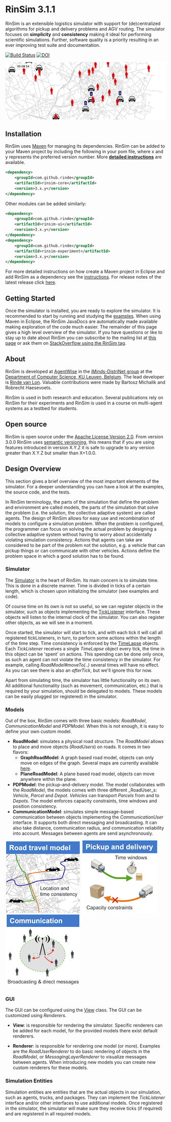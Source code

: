 
# RinSim 3.1.1

RinSim is an extensible logistics simulator with support for (de)centralized algorithms for pickup and delivery problems and AGV routing. The simulator focuses on __simplicity__ and __consistency__ making it ideal for performing scientific simulations. Further, software quality is a priority resulting in an ever improving test suite and documentation.

[![Build Status](https://travis-ci.org/rinde/RinSim.svg?branch=master)](https://travis-ci.org/rinde/RinSim) [![DOI](https://zenodo.org/badge/doi/10.5281/zenodo.15834.svg)](http://dx.doi.org/10.5281/zenodo.15834)


<!-- ![PDPModel](docs/topbar.png) -->
![Taxi Demo](docs/taxi-demo.gif)

## Installation

RinSim uses [Maven](http://maven.apache.org/) for managing its dependencies. RinSim can be added to your Maven project by including the following in your pom file, where x and y represents the preferred version number. More __[detailed instructions](docs/howtorun.md)__ are available.
```xml
<dependency>
	<groupId>com.github.rinde</groupId>
	<artifactId>rinsim-core</artifactId>
	<version>3.x.y</version>
</dependency>
```	
Other modules can be added similarly:
```xml
<dependency>
	<groupId>com.github.rinde</groupId>
	<artifactId>rinsim-ui</artifactId>
	<version>3.x.y</version>
</dependency>
<dependency>
	<groupId>com.github.rinde</groupId>
	<artifactId>rinsim-experiment</artifactId>
	<version>3.x.y</version>
</dependency>
```		
For more detailed instructions on how create a Maven project in Eclipse and add RinSim as a dependency see the [instructions](docs/howtorun.md). For release notes of the latest release click [here](releasenotes.md).
 
## Getting Started 
Once the simulator is installed, you are ready to explore the simulator. It is recommended to start by running and studying the [examples](example/README.md). When using Maven in Eclipse, the RinSim JavaDocs are automatically made available making exploration of the code much easier. The remainder of this page gives a high level overview of the simulator. If you have questions or like to stay up to date about RinSim you can subscribe to the mailing list at [this page](https://groups.google.com/forum/?fromgroups=#!forum/rinsim) or ask them on [StackOverflow using the RinSim tag](https://stackoverflow.com/questions/tagged/rinsim).

## About
RinSim is developed at [AgentWise](http://distrinet.cs.kuleuven.be/research/taskforces/agentwise) in the [iMinds-DistriNet group](http://distrinet.cs.kuleuven.be/) at the [Department of Computer Science, KU Leuven, Belgium](http://www.cs.kuleuven.be/). The lead developer is [Rinde van Lon](http://distrinet.cs.kuleuven.be/people/rinde). Valuable contributions were made by Bartosz Michalik and Robrecht Haesevoets.

RinSim is used in both research and education. Several publications rely on RinSim for their experiments and RinSim is used in a course on multi-agent systems as a testbed for students.

## Open source
RinSim is open source under the [Apache License Version 2.0](LICENSE).
From version 3.0.0 RinSim uses [semantic versioning](http://semver.org/), this means that if you are using features introduced in version X.Y.Z it is safe to upgrade to any version greater than X.Y.Z but smaller than X+1.0.0.


## Design Overview

This section gives a brief overview of the most important elements of the simulator. For a deeper understanding you can have a look at the examples, the source code, and the tests.

In RinSim terminology, the parts of the simulation that define the problem and environment are called models, the parts of the simulation that solve the problem (i.e. the solution, the collective adaptive system) are called agents. The design of RinSim allows for easy use and recombination of models to configure a simulation problem. When the problem is configured, the programmer can focus on solving the actual problem by designing a collective adaptive system without having to worry about accidentally violating simulation consistency. Actions that agents can take are considered to be part of the problem not the solution, e.g. a vehicle that can pickup things or can communicate with other vehicles. Actions define the problem space in which a good solution has to be found.

### Simulator

The [Simulator](core/src/main/java/com/github/rinde/rinsim/core/Simulator.java) is the heart of RinSim. Its main concern is to simulate time. This is done in a discrete manner. Time is divided in ticks of a certain length, which is chosen upon initializing the simulator (see examples and code).

Of course time on its own is not so useful, so we can register objects in the simulator, such as objects implementing the  [TickListener](core/src/main/java/com/github/rinde/rinsim/core/TickListener.java) interface. These objects will listen to the internal clock of the simulator. You can also register other objects, as we will see in a moment.

Once started, the simulator will start to tick, and with each tick it will call all registered tickListeners, in turn, to perform some actions within the length of the time step. Time consistency is enforced by the [TimeLapse](core/src/main/java/com/github/rinde/rinsim/core/TimeLapse.java) objects. Each _TickListener_ receives a single _TimeLapse_ object every tick, the time in this object can be 'spent' on actions. This spending can be done only once, as such an agent can not violate the time consistency in the simulator. For example, calling _RoadModel#moveTo(..)_ several times will have no effect. As you can see there is also an _afterTick_, but we'll ignore this for now.

Apart from simulating time, the simulator has little functionality on its own. All additional functionality (such as movement, communication, etc.) that is required by your simulation, should be delegated to models. These models can be easily plugged (or registered) in the simulator.

### Models

Out of the box, RinSim comes with three basic models: _RoadModel_, _CommunicationModel_ and _PDPModel_. When this is not enough, it is easy to define your own custom model.

* __RoadModel__: simulates a physical road structure. The _RoadModel_ allows to place and move objects (_RoadUsers_) on roads. It comes in two flavors:
	* __GraphRoadModel__: A graph based road model, objects can only move on edges of the graph. Several maps are currently available [here](http://people.cs.kuleuven.be/~rinde.vanlon/rinsim/maps/).
	* __PlaneRoadModel__: A plane based road model, objects can move anywhere within the plane.
* __PDPModel__: the pickup-and-delivery model. The model collaborates with the _RoadModel_, the models comes with three different _RoadUser_s: _Vehicle_, _Parcel_ and _Depot_. _Vehicles_ can transport _Parcels_ from and to _Depots_. The model enforces capacity constraints, time windows and position consistency.
* __CommunicationModel__: simulates simple message-based communication between objects implementing the _CommunicationUser_ interface.
It supports both direct messaging and broadcasting.
It can also take distance, communication radius, and communication reliability into account.
Messages between agents are send asynchronously.

![RoadModel](docs/RoadModel.png) ![PDPModel](docs/PDPModel.png) ![CommunicationModel](docs/CommunicationModel.png)

### GUI

The GUI can be configured using the [View](ui/src/main/java/com/github/rinde/rinsim/ui/View.java) class. The GUI can be customized using _Renderers_.

* __View__: is responsible for rendering the simulator. Specific renderers can be added for each model, for the provided models there exist default renderers.

* __Renderer__: is responsible for rendering one model (or more).
Examples are the _RoadUserRenderer_ to do basic rendering of objects in the _RoadModel_, or _MessagingLayerRenderer_ to visualize messages between agents.
When introducing new models you can create new custom renderers for these models.

### Simulation Entities

Simulation entities are entities that are the actual objects in our simulation, such as agents, trucks, and packages.
They can implement the _TickListener_ interface and/or other interfaces to use additional models.
Once registered in the simulator, the simulator will make sure they receive ticks (if required) and are registered in all required models.

<!--
## Git and Maven
This section assumes that you are using [Eclipse](http://www.eclipse.org) with [m2e](http://eclipse.org/m2e/) and optionally [eGit](http://www.eclipse.org/egit/). Installation instructions for each can be found on their respective websites.

### Using eGit

* Go to _File -> Import..._
* Select _Git -> Projects from Git_ and click _next_.
* Select _URI_ and click _next_.
* Enter
````
git@github.com:rinde/RinSim.git
````
in the URI field, select _https_ as protocol, and click _next_.
* Select the __v2__ branch and click _next_.
* Choose a local directory for your project and click _next_.
* Wait for eGit to download the project.
* Make sure _Import existing projects_ is selected and click _next_.
* Click _finish_.

You will now have one project in eclipse. See _Importing the Maven projects in eclipse_ on how to actually use it.

To update the simulator later on, right-click on the top-level project, go to _Team_ and select and select _Pull_.


### Using Git (commandline)

* Open a terminal.
* Navigate to the directory where you want to store the RinSim project.
* Execute the following git command

	````
	git clone git://github.com/rinde/RinSim.git
	````
	
	This will download all the source files of the RinSim project to your local directory.

To update the simulator later on, you can use the _pull_ command:

````
git pull origin v2
````

### Importing the Maven projects in eclipse

RinSim relies on Maven to load all required dependencies.
To make use of Maven in eclipse you have to execute the following steps:

* In eclipse go to _File -> Import... -> Maven -> Existing Maven Projects_.
* Browse to your local RinSim directory.
* You will now see a list of _.pom_ files.
* Select all the _.pom_ files except the one named _packaging_
* Click _Finish_.

After finishing the import, you should see the following four projects in your workspace:

* _core_: the heart of the simulator and the models.
* _ui_: everything related to visualizing stuff for the simulator. 
* _example_: some simple examples of how to use the simulator.
* _problem_: some specific problem implementations.



#### Using eGit

1. Go to _File -> Import..._
* Select _Git -> Projects from Git_.
* Select _URI_.
* Enter
````
git@github.com:rinde/RinSim.git
````
in the URI field (do not alter any other input fields) and click _next_.
* __Only__ select the __v2__ branch and click _next_.
* Choose a local directory for your project and click _next_.
* Wait for eGit to download the project.
* Make sure _Import existing projects_ is selected and click _next_.
* Click _finish_.

You will now have one project in eclipse.
Because we use Maven, you cannot use this project directly.
Instead, You now have to import the all sub-projects (except __packaging__) individually.
Perform steps __1__ to __9__ again for each sub-project

__Important__: In step 6, choose another directory for the specific sub-project.
In step 8, select core/ui/example from the working directory.

__Note__: Some versions of eclipse do not show the sub-directories in step 8.
To solve this, first click _back_ then again _next_.

To update the simulator later on, right-click on a specific sub-project, go to _Team_ and select _Pull_.


#### Using Git

* Open a terminal.
* Navigate to the directory where you want to store the RinSim project.
* Execute the following git command

	````
	git clone git://github.com/rinde/RinSim.git
	````
	
	This will download all the source files of the RinSim project to you local directory.

RinSim relies on Maven to load all required dependencies.
To make use of Maven in eclipse you have to execute the following steps:

* In eclipse go to _File -> Import... -> Maven -> Existing Maven Projects_
* Browse to your local RinSim directory.
* You will now see a list of _.pom_ files.
* Select all _.pom_ files except (_packaging.pom_).
* Click _Finish_

After finishing the import, you should see the following three projects in your workspace:

* _core_: the heart of the simulator and the models.
* _ui_: everything related to visualizing stuff for the simulator.
* _example_: some simple examples of how to use the simulator. 
* _problem_: standard problem implementations.

To update the simulator later on, you can use the _pull_ command:

````
git pull origin v2
````

-->





<!--
### Using gitHub's issues to report changes

You can use gitHub's issue feature to report problems, bugs, or useful features for RinSim.

Remember:

* The issue system should only be used for stuff directly related to RinSim, not for questions about the MAS course or for questions on how to do stuff with RinSim. You can use Toledo/lab sessions/fellow students for this.
* Check if your issue has already been reported.
* Be precise in the description of your issue.
* When reporting a bug, give sufficient information on how to reproduce the bug.
* Think twice before creating a new issue.
-->
<!-- 
_more guidelines available soon_

### Making pull requests for RinSim

_available soon_ -->